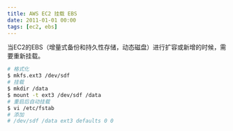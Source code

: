 ```yaml
---
title: AWS EC2 挂载 EBS
date: 2011-01-01 00:00
tags: [ec2, ebs]
---
```


当EC2的EBS（增量式备份和持久性存储，动态磁盘）进行扩容或新增的时候，需要重新挂载。

```bash
# 格式化
$ mkfs.ext3 /dev/sdf
# 挂载
$ mkdir /data
$ mount -t ext3 /dev/sdf /data
# 重启后自动挂载
$ vi /etc/fstab
# 添加
# /dev/sdf /data ext3 defaults 0 0
```
